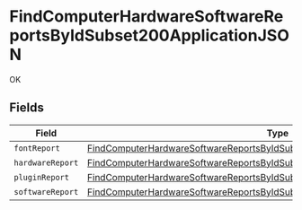 # FindComputerHardwareSoftwareReportsByIdSubset200ApplicationJSON

OK


## Fields

| Field                                                                                                                                                                                     | Type                                                                                                                                                                                      | Required                                                                                                                                                                                  | Description                                                                                                                                                                               |
| ----------------------------------------------------------------------------------------------------------------------------------------------------------------------------------------- | ----------------------------------------------------------------------------------------------------------------------------------------------------------------------------------------- | ----------------------------------------------------------------------------------------------------------------------------------------------------------------------------------------- | ----------------------------------------------------------------------------------------------------------------------------------------------------------------------------------------- |
| `fontReport`                                                                                                                                                                              | [FindComputerHardwareSoftwareReportsByIdSubset200ApplicationJSONFontReport](../../models/operations/findcomputerhardwaresoftwarereportsbyidsubset200applicationjsonfontreport.md)         | :heavy_minus_sign:                                                                                                                                                                        | N/A                                                                                                                                                                                       |
| `hardwareReport`                                                                                                                                                                          | [FindComputerHardwareSoftwareReportsByIdSubset200ApplicationJSONHardwareReport](../../models/operations/findcomputerhardwaresoftwarereportsbyidsubset200applicationjsonhardwarereport.md) | :heavy_minus_sign:                                                                                                                                                                        | N/A                                                                                                                                                                                       |
| `pluginReport`                                                                                                                                                                            | [FindComputerHardwareSoftwareReportsByIdSubset200ApplicationJSONPluginReport](../../models/operations/findcomputerhardwaresoftwarereportsbyidsubset200applicationjsonpluginreport.md)     | :heavy_minus_sign:                                                                                                                                                                        | N/A                                                                                                                                                                                       |
| `softwareReport`                                                                                                                                                                          | [FindComputerHardwareSoftwareReportsByIdSubset200ApplicationJSONSoftwareReport](../../models/operations/findcomputerhardwaresoftwarereportsbyidsubset200applicationjsonsoftwarereport.md) | :heavy_minus_sign:                                                                                                                                                                        | N/A                                                                                                                                                                                       |